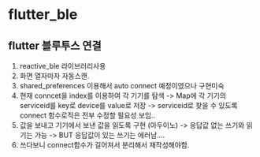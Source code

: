 # flutter_ble

## flutter 블루투스 연결

1. reactive_ble 라이브러리사용
2. 화면 열자마자 자동스캔.
3. shared_preferences 이용해서 auto connect 예정이였으나 구현미숙
4. 현재 conncet을 index를 이용하여 각 기기를 탐색 
  -> Map에 각 기기의 serviceid를 key로 device를 value로 저장 
  -> serviceid로 찾을 수 있도록 connect 함수로직은 전부 수정할 필요성 보임..
5. 값을 보내고 기기에서 보낸 값을 읽도록 구현 (아두이노)
  -> 응답값 없는 쓰기와 읽기는 가능
  -> BUT 응답값이 있는 쓰기는 에러남....
6. 쓰다보니 connect함수가 길어져서 분리해서 재작성해야함.
